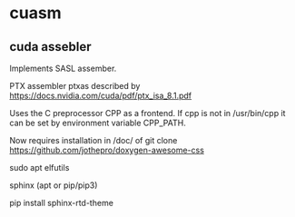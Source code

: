 # cuasm

## cuda assebler

Implements SASL assember.

PTX assembler ptxas described by
https://docs.nvidia.com/cuda/pdf/ptx_isa_8.1.pdf

Uses the C preprocessor CPP as a frontend.
If cpp is not in /usr/bin/cpp it can be set by environment variable CPP_PATH.

Now requires installation in /doc/ of 
git clone https://github.com/jothepro/doxygen-awesome-css

sudo apt elfutils

sphinx (apt or pip/pip3)

pip install sphinx-rtd-theme